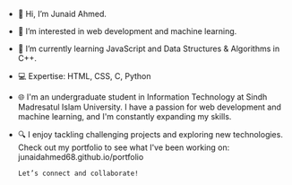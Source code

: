 - 👋 Hi, I’m Junaid Ahmed.
- 👀 I’m interested in web development and machine learning.
- 🌱 I’m currently learning JavaScript and Data Structures & Algorithms in C++.
- 💻 Expertise: HTML, CSS, C, Python
- 🌐 I'm an undergraduate student in Information Technology at Sindh Madresatul Islam University. I have a passion for web development and machine learning, and I'm 
      constantly expanding my skills. 
- 🔍 I enjoy tackling challenging projects and exploring new technologies. Check out my portfolio to see what I've been working on: junaidahmed68.github.io/portfolio


      Let’s connect and collaborate!
